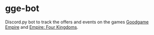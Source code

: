 # gge-bot

Discord.py bot to track the offers and events on the games [Goodgame Empire](https://empire.goodgamestudios.com) and [Empire: Four Kingdoms](https://play.google.com/store/apps/details?id=air.com.goodgamestudios.empirefourkingdoms).
